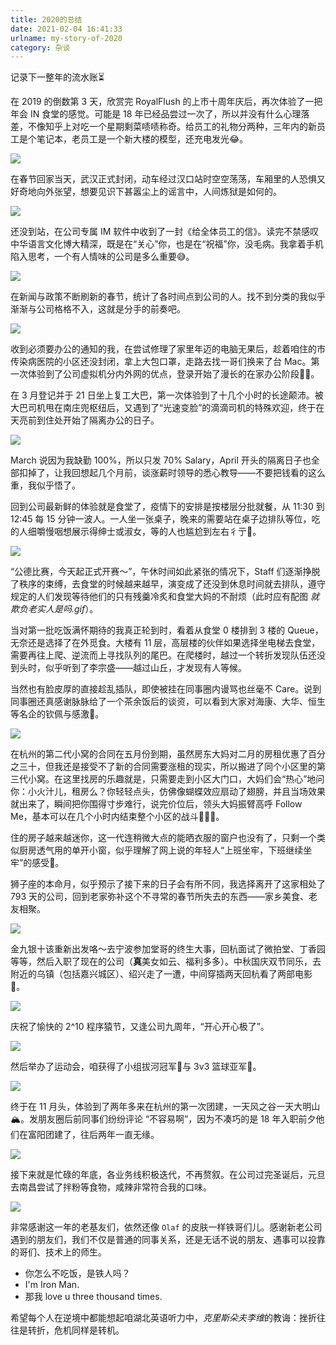 ```yaml
---
title: 2020的总结
date: 2021-02-04 16:41:33
urlname: my-story-of-2020
category: 杂谈
---
```


记录下一整年的流水账⏳

<!-- more -->

在 2019 的倒数第 3 天，欣赏完 RoyalFlush 的上市十周年庆后，再次体验了一把年会 IN 食堂的感觉。可能是 18 年已经品尝过一次了，所以并没有什么心理落差，不像知乎上对吃一个星期剩菜啧啧称奇。给员工的礼物分两种，三年内的新员工是个笔记本，老员工是一个新大楼的模型，还充电发光😂。

![](https://i.imgtg.com/2022/08/09/AD5oI.jpg)

在春节回家当天，武汉正式封闭，动车经过汉口站时空空荡荡，车厢里的人恐惧又好奇地向外张望，想要见识下甚嚣尘上的谣言中，人间炼狱是如何的。

![](https://i.imgtg.com/2022/08/09/ARc5a.jpg)

还没到站，在公司专属 IM 软件中收到了一封《给全体员工的信》。读完不禁感叹中华语言文化博大精深，既是在“关心”你，也是在“祝福”你，没毛病。我拿着手机陷入思考，一个有人情味的公司是多么重要😅。

![](https://i.imgtg.com/2022/08/09/ADoV1.jpg)

在新闻与政策不断刷新的春节，统计了各时间点到公司的人。找不到分类的我似乎渐渐与公司格格不入，这就是分手的前奏吧。

![](https://i.imgtg.com/2022/08/09/ADObM.jpg)

收到必须要办公的通知的我，在尝试修理了家里年迈的电脑无果后，趁着咱住的市传染病医院的小区还没封闭，拿上大包口罩，走路去找一哥们换来了台 Mac。第一次体验到了公司虚拟机分内外网的优点，登录开始了漫长的在家办公阶段👨‍💻。

在 3 月登记并于 21 日坐上复工大巴，第一次体验到了十几个小时的长途颠沛。被大巴司机甩在南庄兜枢纽后，又遇到了“光速变脸”的滴滴司机的特殊欢迎，终于在天亮前到住处开始了隔离办公的日子。

![](https://i.imgtg.com/2022/08/09/ADU36.jpg)

March 说因为我缺勤 100%，所以只发 70% Salary，April 开头的隔离日子也全部扣掉了，让我回想起几个月前，谈涨薪时领导的悉心教导——不要把钱看的这么重，我似乎悟了。

回到公司最新鲜的体验就是食堂了，疫情下的安排是按楼层分批就餐，从 11:30 到 12:45 每 15 分钟一波人。一人坐一张桌子，晚来的需要站在桌子边排队等位，吃的人细嚼慢咽想展示得绅士或淑女，等的人也尴尬到左右彳亍🚶。

![](https://i.imgtg.com/2022/08/09/ADBrD.jpg)

“公德比赛，今天起正式开赛～”，午休时间如此紧张的情况下，Staff 们逐渐挣脱了秩序的束缚，去食堂的时候越来越早，演变成了还没到休息时间就去排队，遵守规定的人们发现等待他们的只有残羹冷炙和食堂大妈的不耐烦（此时应有配图 *就欺负老实人是吗.gif*）。

当对第一批吃饭满怀期待的我真正轮到时，看着从食堂 0 楼排到 3 楼的 Queue，无奈还是选择了在外觅食。大楼有 11 层，高层楼的伙伴如果选择坐电梯去食堂，需要再往上爬、逆流而上寻找队列的尾巴。在爬楼时，越过一个转折发现队伍还没到头时，似乎听到了李宗盛——越过山丘，才发现有人等候。

当然也有脸皮厚的直接趁乱插队，即使被挂在同事圈内谩骂也丝毫不 Care。说到同事圈还真感谢脉脉给了一个茶余饭后的谈资，可以看到大家对海康、大华、恒生等名企的钦佩与感激🙏。

![](https://i.imgtg.com/2022/08/09/ADagG.jpg)

在杭州的第二代小窝的合同在五月份到期，虽然房东大妈对二月的房租优惠了百分之三十，但我还是接受不了新的合同需要涨租的现实，所以搬进了同个小区里的第三代小窝。在这里找房的乐趣就是，只需要走到小区大门口，大妈们会“热心”地问你：小火汁儿，租房么？你轻轻点头，仿佛像蝴蝶效应扇动了翅膀，并且当场效果就出来了，瞬间把你围得寸步难行，说完价位后，领头大妈振臂高呼 Follow Me，基本可以在几个小时内结束整个小区的战斗🙋🏽‍♀️。

住的房子越来越迷你，这一代连稍微大点的能晒衣服的窗户也没有了，只剩一个类似厨房透气用的单开小窗，似乎理解了网上说的年轻人“上班坐牢，下班继续坐牢”的感受🤷。

狮子座的本命月，似乎预示了接下来的日子会有所不同，我选择离开了这家相处了 793 天的公司，回到老家弥补这个不寻常的春节所失去的东西——家乡美食、老友相聚。

![](https://cdn.jsdelivr.net/gh/liluoao/cdn@main/image/jingzhou-mifen.jpg)

金九银十该重新出发咯～去宁波参加堂哥的终生大事，回杭面试了微拍堂、丁香园等等，然后入职了现在的公司（**真**美女如云、福利多多）。中秋国庆双节同乐，去附近的乌镇（包括嘉兴城区）、绍兴走了一遭，中间穿插两天回杭看了两部电影🧛。

![](https://i.imgtg.com/2022/08/09/AtM1q.jpg)

庆祝了愉快的 2^10 程序猿节，又逢公司九周年，“开心开心极了”。

![](https://i.imgtg.com/2022/08/09/A4haU.png)

然后举办了运动会，咱获得了小组拔河冠军🥇与 3v3 篮球亚军🥈。

![](https://i.imgtg.com/2022/08/09/ARCwv.jpg)

终于在 11 月头，体验到了两年多来在杭州的第一次团建，一天风之谷一天大明山🏔。发朋友圈后前同事们纷纷评论 “不容易啊”，因为不凑巧的是 18 年入职前夕他们在富阳团建了，往后两年一直无缘。

![](https://i.imgtg.com/2022/08/09/ARdAS.jpg)

接下来就是忙碌的年底，各业务线积极迭代，不再赘叙。在公司过完圣诞后，元旦去南昌尝试了拌粉等食物，咸辣非常符合我的口味。

![](https://i.imgtg.com/2022/08/09/ARsSN.jpg)

非常感谢这一年的老基友们，依然还像 `Olaf` 的皮肤一样铁哥们儿。感谢新老公司遇到的朋友们，我们不仅是普通的同事关系，还是无话不说的朋友、遇事可以投靠的哥们、技术上的师生。

- 你怎么不吃饭，是铁人吗？
- I'm Iron Man.
- 那我 love u three thousand times.

希望每个人在逆境中都能想起咱湖北英语听力中，*克里斯朵夫李维*的教诲：挫折往往是转折，危机同样是转机。
